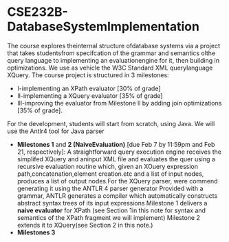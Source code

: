 # CSE232B-DatabaseSystemImplementation

The course explores theinternal structure ofdatabase systems via a project that takes studentsfrom specifcation of the grammar and semantics olthe query language to implementing an evaluationengine for it, then building in optimizations.
We use as vehicle the W3C Standard XML querylanguage XQuery.
The course project is structured in 3 milestones:

* I-implementing an XPath evaluator [30% of grade]
* Il-implementing a XQuery evaluator [35% of grade]
* Ill-improving the evaluator from Milestone ll by adding join optimizations [35% of grade].
  
For the development, students will start from scratch, using Java.
We will use the Antlr4 tool for Java parser

* **Milestones 1** and **2 (NaiveEvaluation)** [due Feb 7 by 11:59pm and Feb 21, respectively]: A straightforward query execution engine receives the simplifed XQuery and aninput XML file and evaluates the quer using a recursive evaluation routine which, given an XOuery expression
path,concatenation,element creation.etc and a list of input nodes, produces a list of output nodes.For the XQuery parser, were commend generating it
using the ANTLR 4 parser generator
Provided with a grammar, ANTLR
generates a compiler which
automatically constructs abstract
syntax trees of its input expressions
Milestone 1 delivers a **naive
evaluator** for XPath (see Section 1in this note for syntax and
semantics of the XPath fragment we will implement)
Milestone 2 extends it to XQuery(see Section 2 in this note.)
* **Milestones 3** 
